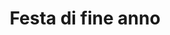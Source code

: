 ---
layout: event
categories: eventolocale
title:  "Festa di fine anno"
CL: Bologna
locandina: /img/eventilocali/2017-BO-festaluglio/locandina.png
gallery:
report:
facebook: 
link: 
---